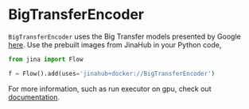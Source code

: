 # BigTransferEncoder

``BigTransferEncoder`` uses the Big Transfer models presented by Google [here]((https://github.com/google-research/big_transfer)).
Use the prebuilt images from JinaHub in your Python code,

```python
from jina import Flow

f = Flow().add(uses='jinahub+docker://BigTransferEncoder')
```

For more information, such as run executor on gpu, check out [documentation](https://docs.jina.ai/tutorials/gpu-executor/).

<!-- version=v0.1 -->
